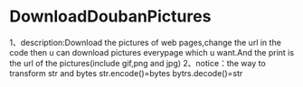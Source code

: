 # DownloadDoubanPictures
1、description:Download the pictures of web pages,change the url in the code then u can download pictures everypage which u want.And the print is the url of the pictures(include gif,png and jpg)
2、notice：the way to transform str and bytes
  str.encode()=bytes
  bytrs.decode()=str
